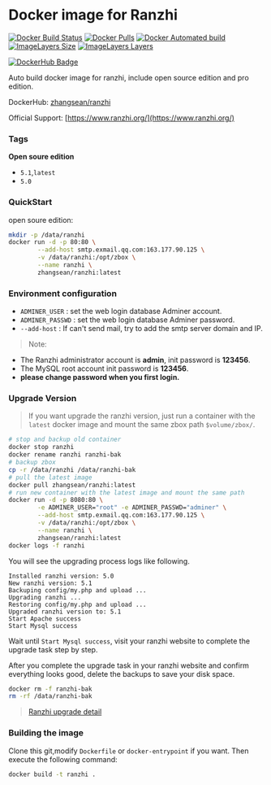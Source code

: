 # Docker image for Ranzhi
[![Docker Build Status](https://img.shields.io/docker/build/zhangsean/zentao.svg)](https://hub.docker.com/r/zhangsean/zentao/)
[![Docker Pulls](https://img.shields.io/docker/pulls/zhangsean/zentao.svg)](https://hub.docker.com/r/zhangsean/zentao/)
[![Docker Automated build](https://img.shields.io/docker/automated/zhangsean/zentao.svg)](https://hub.docker.com/r/zhangsean/zentao/)
[![ImageLayers Size](https://img.shields.io/imagelayers/image-size/zhangsean/zentao/latest.svg)](https://hub.docker.com/r/zhangsean/zentao/)
[![ImageLayers Layers](https://img.shields.io/imagelayers/layers/zhangsean/zentao/latest.svg)](https://hub.docker.com/r/zhangsean/zentao/)

[![DockerHub Badge](http://dockeri.co/image/zhangsean/ranzhi)](https://hub.docker.com/r/zhangsean/ranzhi/)

Auto build docker image for ranzhi, include open source edition and pro edition.

DockerHub: [zhangsean/ranzhi](https://hub.docker.com/r/zhangsean/ranzhi/)

Official Support: [https://www.ranzhi.org/](https://www.ranzhi.org/)

### Tags

**Open soure edition**

- `5.1`,`latest`
- `5.0`

### QuickStart

open soure edition:
``` bash
mkdir -p /data/ranzhi
docker run -d -p 80:80 \
        --add-host smtp.exmail.qq.com:163.177.90.125 \
        -v /data/ranzhi:/opt/zbox \
        --name ranzhi \
        zhangsean/ranzhi:latest
```

### Environment configuration

* `ADMINER_USER` : set the web login database Adminer account.
* `ADMINER_PASSWD` : set the web login database Adminer password.
* `--add-host` : If can't send mail, try to add the smtp server domain and IP.

> Note:
* The Ranzhi administrator account is **admin**, init password is **123456**.
* The MySQL root account init password is **123456**.
* **please change password when you first login.**

### Upgrade Version

> If you want upgrade the ranzhi version, just run a container with the `latest` docker image and mount the same zbox path `$volume/zbox/`.
```bash
# stop and backup old container
docker stop ranzhi
docker rename ranzhi ranzhi-bak
# backup zbox
cp -r /data/ranzhi /data/ranzhi-bak
# pull the latest image
docker pull zhangsean/ranzhi:latest
# run new container with the latest image and mount the same path
docker run -d -p 8080:80 \
        -e ADMINER_USER="root" -e ADMINER_PASSWD="adminer" \
        --add-host smtp.exmail.qq.com:163.177.90.125 \
        -v /data/ranzhi:/opt/zbox \
        --name ranzhi \
        zhangsean/ranzhi:latest
docker logs -f ranzhi
```
You will see the upgrading process logs like following.
```
Installed ranzhi version: 5.0
New ranzhi version: 5.1
Backuping config/my.php and upload ...
Upgrading ranzhi ...
Restoring config/my.php and upload ...
Upgraded ranzhi version to: 5.1
Start Apache success
Start Mysql success
```
Wait until `Start Mysql success`, visit your ranzhi website to complete the upgrade task step by step.

After you complete the upgrade task in your ranzhi website and confirm everything looks good, delete the backups to save your disk space.
```bash
docker rm -f ranzhi-bak
rm -rf /data/ranzhi-bak
```
> [Ranzhi upgrade detail](https://www.ranzhi.org/book/ranzhi/ranzhiupgrade-7.html)

### Building the image

Clone this git,modify `Dockerfile` or `docker-entrypoint` if you want.
Then execute the following command:

```bash
docker build -t ranzhi .
```

